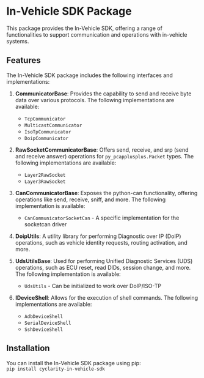 # In-Vehicle SDK Package  
  
This package provides the In-Vehicle SDK, offering a range of functionalities to support communication and operations with in-vehicle systems.  
  
## Features  
  
The In-Vehicle SDK package includes the following interfaces and implementations:  
  
1. **CommunicatorBase**: Provides the capability to send and receive byte data over various protocols. The following implementations are available:  
    * `TcpCommunicator`  
    * `MulticastCommunicator`  
    * `IsoTpCommunicator`  
    * `DoipCommunicator`  
  
2. **RawSocketCommunicatorBase**: Offers send, receive, and srp (send and receive answer) operations for `py_pcapplusplus.Packet` types. The following implementations are available:  
    * `Layer2RawSocket`  
    * `Layer3RawSocket`  
  
3. **CanCommunicatorBase**: Exposes the python-can functionality, offering operations like send, receive, sniff, and more. The following implementation is available:  
    * `CanCommunicatorSocketCan` - A specific implementation for the socketcan driver  
  
4. **DoipUtils**: A utility library for performing Diagnostic over IP (DoIP) operations, such as vehicle identity requests, routing activation, and more.  
  
5. **UdsUtilsBase**: Used for performing Unified Diagnostic Services (UDS) operations, such as ECU reset, read DIDs, session change, and more. The following implementation is available:  
    * `UdsUtils` - Can be initialized to work over DoIP/ISO-TP  
  
6. **IDeviceShell**: Allows for the execution of shell commands. The following implementations are available:  
    * `AdbDeviceShell`  
    * `SerialDeviceShell`  
    * `SshDeviceShell`  
  
## Installation  
  
You can install the In-Vehicle SDK package using pip:  
`pip install cyclarity-in-vehicle-sdk`
